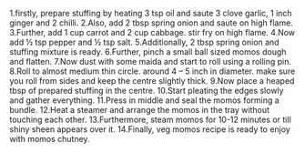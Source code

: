 1.firstly, prepare stuffing by heating 3 tsp oil and saute 3 clove garlic, 1 inch ginger and 2 chilli.
2.Also, add 2 tbsp spring onion and saute on high flame.
3.Further, add 1 cup carrot and 2 cup cabbage. stir fry on high flame.
4.Now add ½ tsp pepper and ½ tsp salt.
5.Additionally, 2 tbsp spring onion and stuffing mixture is ready.
6.Further, pinch a small ball sized momos dough and flatten.
7.Now dust with some maida and start to roll using a rolling pin.
8.Roll to almost medium thin circle. around 4 – 5 inch in diameter. make sure you roll from sides and keep the centre slightly thick.
9.Now place a heaped tbsp of prepared stuffing in the centre.
10.Start pleating the edges slowly and gather everything.
11.Press in middle and seal the momos forming a bundle.
12.Heat a steamer and arrange the momos in the tray without touching each other.
13.Furthermore, steam momos for 10-12 minutes or till shiny sheen appears over it.
14.Finally, veg momos recipe is ready to enjoy with momos chutney.